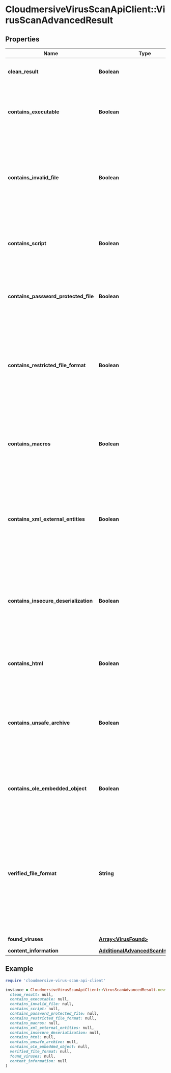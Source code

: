 # CloudmersiveVirusScanApiClient::VirusScanAdvancedResult

## Properties

| Name | Type | Description | Notes |
| ---- | ---- | ----------- | ----- |
| **clean_result** | **Boolean** | True if the scan contained no viruses, false otherwise | [optional] |
| **contains_executable** | **Boolean** | True if the scan contained an executable (application code), which can be a significant risk factor | [optional] |
| **contains_invalid_file** | **Boolean** | True if the scan contained an invalid file (such as a PDF that is not a valid PDF, Word Document that is not a valid Word Document, etc.), which can be a significant risk factor | [optional] |
| **contains_script** | **Boolean** | True if the scan contained a script (such as a PHP script, Python script, etc.) which can be a significant risk factor | [optional] |
| **contains_password_protected_file** | **Boolean** | True if the scan contained a password protected or encrypted file, which can be a significant risk factor | [optional] |
| **contains_restricted_file_format** | **Boolean** | True if the uploaded file is of a type that is not allowed based on the optional restrictFileTypes parameter, false otherwise; if restrictFileTypes is not set, this will always be false | [optional] |
| **contains_macros** | **Boolean** | True if the uploaded file contains embedded Macros of other embedded threats within the document, which can be a significant risk factor | [optional] |
| **contains_xml_external_entities** | **Boolean** | True if the uploaded file contains embedded XML External Entity threats of other embedded threats within the document, which can be a significant risk factor | [optional] |
| **contains_insecure_deserialization** | **Boolean** | True if the uploaded file contains embedded Insecure Deserialization threats of other embedded threats within the document, which can be a significant risk factor | [optional] |
| **contains_html** | **Boolean** | True if the uploaded file contains HTML, which can be a significant risk factor | [optional] |
| **contains_unsafe_archive** | **Boolean** | True if the uploaded file contains unsafe archive (e.g. zip) content, such as a Zip Bomb, or other configurations of a zip file that could lead to an unsafe extraction | [optional] |
| **contains_ole_embedded_object** | **Boolean** | True if the uploaded file contains an OLE embedded object, which can be a significant risk factor | [optional] |
| **verified_file_format** | **String** | For file format verification-supported file formats, the contents-verified file format of the file.  Null indicates that the file format is not supported for contents verification.  If a Virus or Malware is found, this field will always be set to Null. | [optional] |
| **found_viruses** | [**Array&lt;VirusFound&gt;**](VirusFound.md) | Array of viruses found, if any | [optional] |
| **content_information** | [**AdditionalAdvancedScanInformation**](AdditionalAdvancedScanInformation.md) |  | [optional] |

## Example

```ruby
require 'cloudmersive-virus-scan-api-client'

instance = CloudmersiveVirusScanApiClient::VirusScanAdvancedResult.new(
  clean_result: null,
  contains_executable: null,
  contains_invalid_file: null,
  contains_script: null,
  contains_password_protected_file: null,
  contains_restricted_file_format: null,
  contains_macros: null,
  contains_xml_external_entities: null,
  contains_insecure_deserialization: null,
  contains_html: null,
  contains_unsafe_archive: null,
  contains_ole_embedded_object: null,
  verified_file_format: null,
  found_viruses: null,
  content_information: null
)
```

